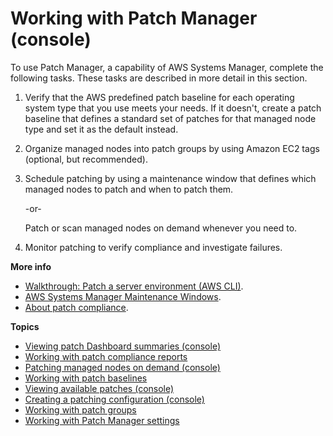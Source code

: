 # Working with Patch Manager \(console\)<a name="sysman-patch-working"></a>

To use Patch Manager, a capability of AWS Systems Manager, complete the following tasks\. These tasks are described in more detail in this section\.

1. Verify that the AWS predefined patch baseline for each operating system type that you use meets your needs\. If it doesn't, create a patch baseline that defines a standard set of patches for that managed node type and set it as the default instead\.

1. Organize managed nodes into patch groups by using Amazon EC2 tags \(optional, but recommended\)\.

1. Schedule patching by using a maintenance window that defines which managed nodes to patch and when to patch them\.

   \-or\-

   Patch or scan managed nodes on demand whenever you need to\.

1. Monitor patching to verify compliance and investigate failures\.

**More info**  
+ [Walkthrough: Patch a server environment \(AWS CLI\)](sysman-patch-cliwalk.md)\.
+ [AWS Systems Manager Maintenance Windows](systems-manager-maintenance.md)\.
+ [About patch compliance](sysman-compliance-about.md#sysman-compliance-monitor-patch)\.

**Topics**
+ [Viewing patch Dashboard summaries \(console\)](view-patch-dashboard-summaries.md)
+ [Working with patch compliance reports](patch-compliance-reports.md)
+ [Patching managed nodes on demand \(console\)](patch-on-demand.md)
+ [Working with patch baselines](patch-baselines.md)
+ [Viewing available patches \(console\)](viewing-available-patches.md)
+ [Creating a patching configuration \(console\)](create-patching-configuration.md)
+ [Working with patch groups](sysman-patch-group-tagging.md)
+ [Working with Patch Manager settings](patch-manager-settings.md)